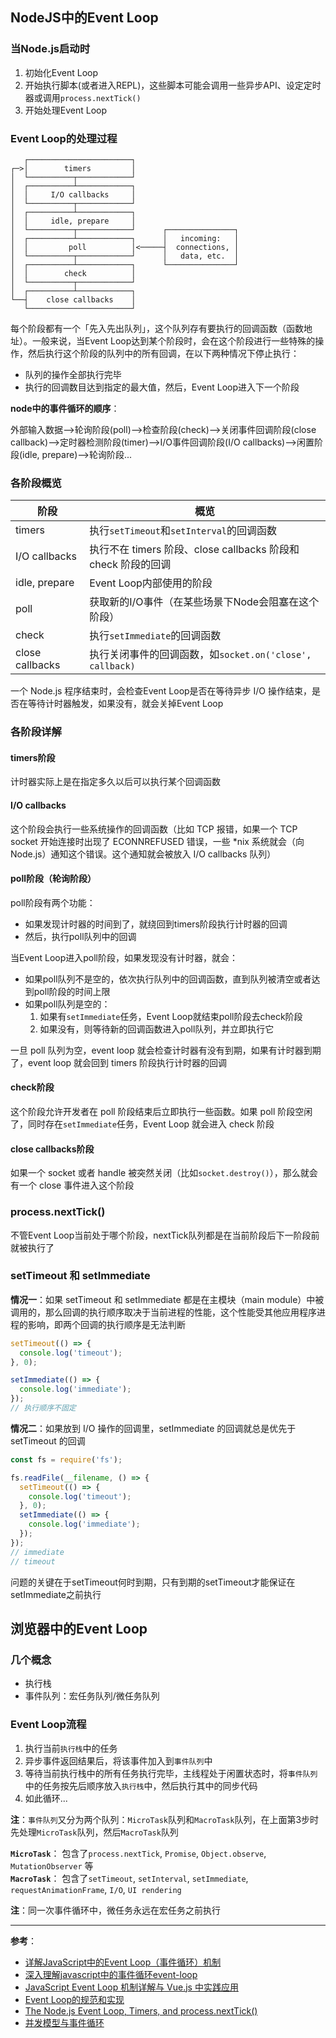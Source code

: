 ## NodeJS中的Event Loop
### 当Node.js启动时
1. 初始化Event Loop
2. 开始执行脚本(或者进入REPL)，这些脚本可能会调用一些异步API、设定定时器或调用`process.nextTick()`
3. 开始处理Event Loop

### Event Loop的处理过程
```
   ┌───────────────────────┐
┌─>│        timers         │
│  └──────────┬────────────┘
│  ┌──────────┴────────────┐
│  │     I/O callbacks     │
│  └──────────┬────────────┘
│  ┌──────────┴────────────┐
│  │     idle, prepare     │
│  └──────────┬────────────┘      ┌───────────────┐
│  ┌──────────┴────────────┐      │   incoming:   │
│  │         poll          │<─────┤  connections, │
│  └──────────┬────────────┘      │   data, etc.  │
│  ┌──────────┴────────────┐      └───────────────┘
│  │        check          │
│  └──────────┬────────────┘
│  ┌──────────┴────────────┐
└──┤    close callbacks    │
   └───────────────────────┘
```
每个阶段都有一个「先入先出队列」，这个队列存有要执行的回调函数（函数地址）。一般来说，当Event Loop达到某个阶段时，会在这个阶段进行一些特殊的操作，然后执行这个阶段的队列中的所有回调，在以下两种情况下停止执行：
- 队列的操作全部执行完毕
- 执行的回调数目达到指定的最大值，然后，Event Loop进入下一个阶段

**node中的事件循环的顺序**：  

外部输入数据-->轮询阶段(poll)-->检查阶段(check)-->关闭事件回调阶段(close callback)-->定时器检测阶段(timer)-->I/O事件回调阶段(I/O callbacks)-->闲置阶段(idle, prepare)-->轮询阶段...

### 各阶段概览
阶段 | 概览
---|---
timers | 执行`setTimeout`和`setInterval`的回调函数
I/O callbacks | 执行不在 timers 阶段、close callbacks 阶段和 check 阶段的回调
idle, prepare | Event Loop内部使用的阶段
poll | 获取新的I/O事件（在某些场景下Node会阻塞在这个阶段）
check | 执行`setImmediate`的回调函数
close callbacks | 执行关闭事件的回调函数，如`socket.on('close', callback)`

一个 Node.js 程序结束时，会检查Event Loop是否在等待异步 I/O 操作结束，是否在等待计时器触发，如果没有，就会关掉Event Loop

### 各阶段详解
#### timers阶段
计时器实际上是在指定多久以后可以执行某个回调函数

#### I/O callbacks
这个阶段会执行一些系统操作的回调函数（比如 TCP 报错，如果一个 TCP socket 开始连接时出现了 ECONNREFUSED 错误，一些 *nix 系统就会（向 Node.js）通知这个错误。这个通知就会被放入 I/O callbacks 队列）

#### poll阶段（轮询阶段）
poll阶段有两个功能：
- 如果发现计时器的时间到了，就绕回到timers阶段执行计时器的回调
- 然后，执行poll队列中的回调

当Event Loop进入poll阶段，如果发现没有计时器，就会：
- 如果poll队列不是空的，依次执行队列中的回调函数，直到队列被清空或者达到poll阶段的时间上限
- 如果poll队列是空的：
  1. 如果有`setImmediate`任务，Event Loop就结束poll阶段去check阶段
  2. 如果没有，则等待新的回调函数进入poll队列，并立即执行它

一旦 poll 队列为空，event loop 就会检查计时器有没有到期，如果有计时器到期了，event loop 就会回到 timers 阶段执行计时器的回调

#### check阶段
这个阶段允许开发者在 poll 阶段结束后立即执行一些函数。如果 poll 阶段空闲了，同时存在`setImmediate`任务，Event Loop 就会进入 check 阶段

#### close callbacks阶段
如果一个 socket 或者 handle 被突然关闭（比如`socket.destroy()`），那么就会有一个 close 事件进入这个阶段

### process.nextTick()
不管Event Loop当前处于哪个阶段，nextTick队列都是在当前阶段后下一阶段前就被执行了

### setTimeout 和 setImmediate
**情况一**：如果 setTimeout 和 setImmediate 都是在主模块（main module）中被调用的，那么回调的执行顺序取决于当前进程的性能，这个性能受其他应用程序进程的影响，即两个回调的执行顺序是无法判断
```js
setTimeout(() => {
  console.log('timeout');
}, 0);

setImmediate(() => {
  console.log('immediate');
});
// 执行顺序不固定
```

**情况二**：如果放到 I/O 操作的回调里，setImmediate 的回调就总是优先于 setTimeout 的回调
```js
const fs = require('fs');

fs.readFile(__filename, () => {
  setTimeout(() => {
    console.log('timeout');
  }, 0);
  setImmediate(() => {
    console.log('immediate');
  });
});
// immediate
// timeout
```

问题的关键在于setTimeout何时到期，只有到期的setTimeout才能保证在setImmediate之前执行

## 浏览器中的Event Loop
### 几个概念
- 执行栈
- 事件队列：宏任务队列/微任务队列

### Event Loop流程
1. 执行当前`执行栈`中的任务
2. 异步事件返回结果后，将该事件加入到`事件队列`中
3. 等待当前执行栈中的所有任务执行完毕，主线程处于闲置状态时，将`事件队列`中的任务按先后顺序放入`执行栈`中，然后执行其中的同步代码
4. 如此循环...

**注**：`事件队列`又分为两个队列：`MicroTask`队列和`MacroTask`队列，在上面第3步时先处理`MicroTask`队列，然后`MacroTask`队列

**`MicroTask`**： 包含了`process.nextTick`, `Promise`, `Object.observe`, `MutationObserver` 等    
**`MacroTask`**： 包含了`setTimeout`, `setInterval`, `setImmediate`, `requestAnimationFrame`, `I/O`, `UI rendering` 

**注**：同一次事件循环中，微任务永远在宏任务之前执行

- - - 
**参考**：
- [详解JavaScript中的Event Loop（事件循环）机制](https://zhuanlan.zhihu.com/p/33058983)
- [深入理解javascript中的事件循环event-loop](https://www.cnblogs.com/xiaohuochai/p/8527618.html)
- [JavaScript Event Loop 机制详解与 Vue.js 中实践应用](https://zhuanlan.zhihu.com/p/29116364)
- [Event Loop的规范和实现](https://github.com/ProtoTeam/blog/blob/master/201801/2.md)
- [The Node.js Event Loop, Timers, and process.nextTick()](https://juejin.im/post/5ab7677f6fb9a028d56711d0)
- [并发模型与事件循环](https://developer.mozilla.org/zh-CN/docs/Web/JavaScript/EventLoop)
